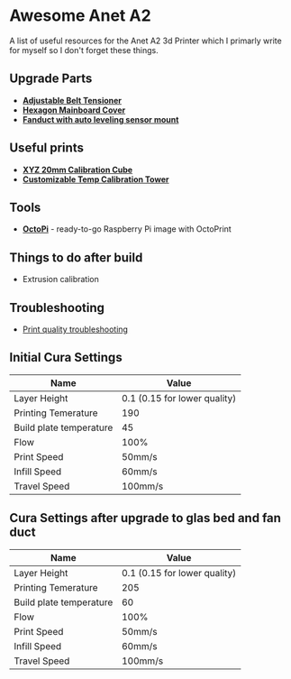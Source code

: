 # Awesome Anet A2
 A list of useful resources for the Anet A2 3d Printer which I primarly write for myself so I don't forget these things.
 
 ## Upgrade Parts
 - **[Adjustable Belt Tensioner](https://www.thingiverse.com/thing:1780636)**
 - **[Hexagon Mainboard Cover](https://www.thingiverse.com/thing:2013479)**
 - **[Fanduct with auto leveling sensor mount](https://www.thingiverse.com/thing:2057240)**

## Useful prints
- **[XYZ 20mm Calibration Cube](https://www.thingiverse.com/thing:1278865)**
- **[Customizable Temp Calibration Tower](https://www.thingiverse.com/thing:915435)**

## Tools
- **[OctoPi](https://octopi.octoprint.org/)** - ready-to-go Raspberry Pi image with OctoPrint

## Things to do after build
- Extrusion calibration

## Troubleshooting
- [Print quality troubleshooting](https://www.simplify3d.com/support/print-quality-troubleshooting/)

## Initial Cura Settings
Name | Value
------------ | -------------
Layer Height | 0.1 (0.15 for lower quality)
Printing Temerature | 190
Build plate temperature | 45
Flow | 100%
Print Speed | 50mm/s
Infill Speed | 60mm/s
Travel Speed | 100mm/s

## Cura Settings after upgrade to glas bed and fan duct
Name | Value
------------ | -------------
Layer Height | 0.1 (0.15 for lower quality)
Printing Temerature | 205
Build plate temperature | 60
Flow | 100%
Print Speed | 50mm/s
Infill Speed | 60mm/s
Travel Speed | 100mm/s
